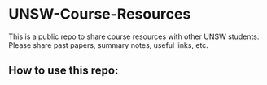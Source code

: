 # UNSW-Course-Resources
This is a public repo to share course resources with other UNSW students. Please share past papers, summary notes, useful links, etc.

## How to use this repo:

## 
